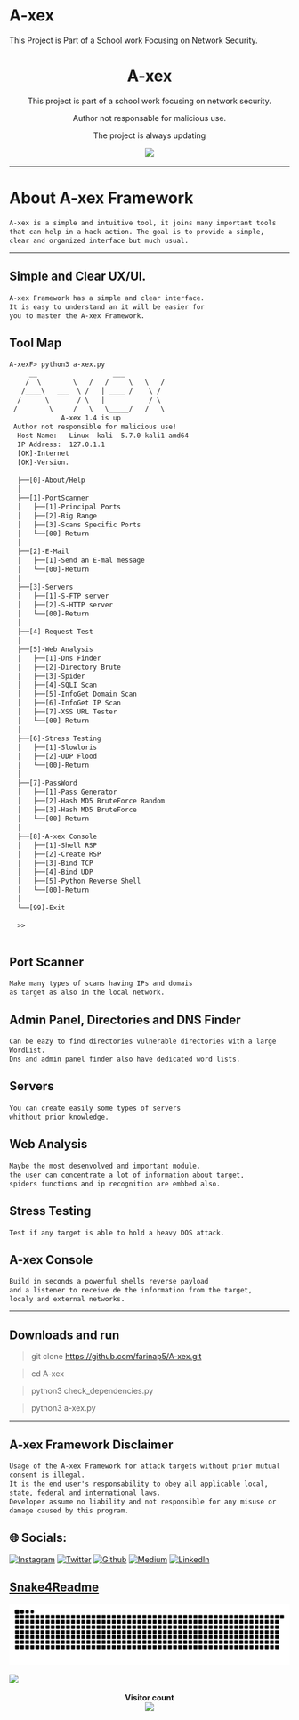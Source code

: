 # A-xex
This Project is Part of a School work Focusing on Network Security. 

<h1 align="center">A-xex</h1>
<p align="center">This project is part of a school work focusing on network security.</p>
<p align="center">Author not responsable for malicious use.</p>
<p align="center">The project is always updating</p>
<p align="center"> 
   <img src="https://img.shields.io/badge/language-python-blue.svg">
</p>

***

# About A-xex Framework

```
A-xex is a simple and intuitive tool, it joins many important tools 
that can help in a hack action. The goal is to provide a simple, 
clear and organized interface but much usual.
```

---

## Simple and Clear UX/UI.

```
A-xex Framework has a simple and clear interface. 
It is easy to understand an it will be easier for 
you to master the A-xex Framework.
```
## Tool Map
```
A-xexF> python3 a-xex.py
     __                   ___             
    /  \        \   /   /     \   \   /   
   /____\   ___  \ /   | ____ /    \ /    
  /      \       / \   |           / \    
 /        \     /   \   \_____/   /   \   
             A-xex 1.4 is up              
 Author not responsible for malicious use! 
  Host Name:   Linux  kali  5.7.0-kali1-amd64 
  IP Address:  127.0.1.1 
  [OK]-Internet
  [OK]-Version.

  ├──[0]-About/Help
  │
  ├──[1]-PortScanner
  │   ├──[1]-Principal Ports
  │   ├──[2]-Big Range
  │   ├──[3]-Scans Specific Ports
  │   └──[00]-Return
  │
  ├──[2]-E-Mail
  │   ├──[1]-Send an E-mal message
  │   └──[00]-Return
  │
  ├──[3]-Servers
  │   ├──[1]-S-FTP server
  │   ├──[2]-S-HTTP server
  │   └──[00]-Return
  │
  ├──[4]-Request Test
  │
  ├──[5]-Web Analysis
  │   ├──[1]-Dns Finder
  │   ├──[2]-Directory Brute
  │   ├──[3]-Spider
  │   ├──[4]-SQLI Scan
  │   ├──[5]-InfoGet Domain Scan
  │   ├──[6]-InfoGet IP Scan
  │   ├──[7]-XSS URL Tester
  │   └──[00]-Return
  │
  ├──[6]-Stress Testing
  │   ├──[1]-Slowloris
  │   ├──[2]-UDP Flood
  │   └──[00]-Return
  │
  ├──[7]-PassWord
  │   ├──[1]-Pass Generator
  │   ├──[2]-Hash MD5 BruteForce Random
  │   ├──[3]-Hash MD5 BruteForce
  │   └──[00]-Return
  │
  ├──[8]-A-xex Console
  │   ├──[1]-Shell RSP
  │   ├──[2]-Create RSP
  │   ├──[3]-Bind TCP
  │   ├──[4]-Bind UDP
  │   ├──[5]-Python Reverse Shell
  │   └──[00]-Return
  │
  └──[99]-Exit

  >> 


```

## Port Scanner

```
Make many types of scans having IPs and domais 
as target as also in the local network. 
```
## Admin Panel, Directories and DNS Finder

```
Can be eazy to find directories vulnerable directories with a large WordList.
Dns and admin panel finder also have dedicated word lists.
```
## Servers

```
You can create easily some types of servers 
whithout prior knowledge.
```

## Web Analysis

```
Maybe the most desenvolved and important module.
the user can concentrate a lot of information about target, 
spiders functions and ip recognition are embbed also.
```

## Stress Testing

```
Test if any target is able to hold a heavy DOS attack.
```

## A-xex Console

```
Build in seconds a powerful shells reverse payload 
and a listener to receive de the information from the target, 
localy and external networks.
```

---

## Downloads and run

> git clone https://github.com/farinap5/A-xex.git

> cd A-xex

> python3 check_dependencies.py

> python3 a-xex.py

---

## A-xex Framework Disclaimer

```
Usage of the A-xex Framework for attack targets without prior mutual consent is illegal. 
It is the end user's responsability to obey all applicable local, state, federal and international laws. 
Developer assume no liability and not responsible for any misuse or damage caused by this program.
```

## 🌐 Socials:
[![Instagram](https://img.shields.io/badge/Instagram-E4405F?style=for-the-badge&logo=instagram&logoColor=white)](https://instagram.com/you_are_not_goodlooking_but_he)
[![Twitter](https://img.shields.io/badge/Twitter-1DA1F2?style=for-the-badge&logo=twitter&logoColor=white)](https://twitter.com/intent/follow?screen_name=PushkraJ99) 
[![Github](https://img.shields.io/badge/GitHub-100000?style=for-the-badge&logo=github&logoColor=white)](https://github.com/PushkraJ99)
[![Medium](https://img.shields.io/badge/Medium-12100E?style=for-the-badge&logo=medium&logoColor=white)](https://medium.com/@pushkrajdhuri07)
[![LinkedIn](https://img.shields.io/badge/LinkedIn-0077B5?style=for-the-badge&logo=linkedin&logoColor=white)](https://www.linkedin.com/in/pushkaraj-dhuri/)

## [Snake4Readme](https://github.com/PushkraJ99/Snake4Readme)

<p align="center">
<img src="https://github.com/PushkraJ99/Snake4Readme/blob/main/Snake4Readme/grid-snake.svg">
</p>

[![](https://visitcount.itsvg.in/api?id=PushkraJ99&icon=8&color=12)](https://visitcount.itsvg.in)

<p align="center"> 
  <b> Visitor count</b><br>
  <img src="https://profile-counter.glitch.me/PushkraJ99/count.svg" />
</p>
